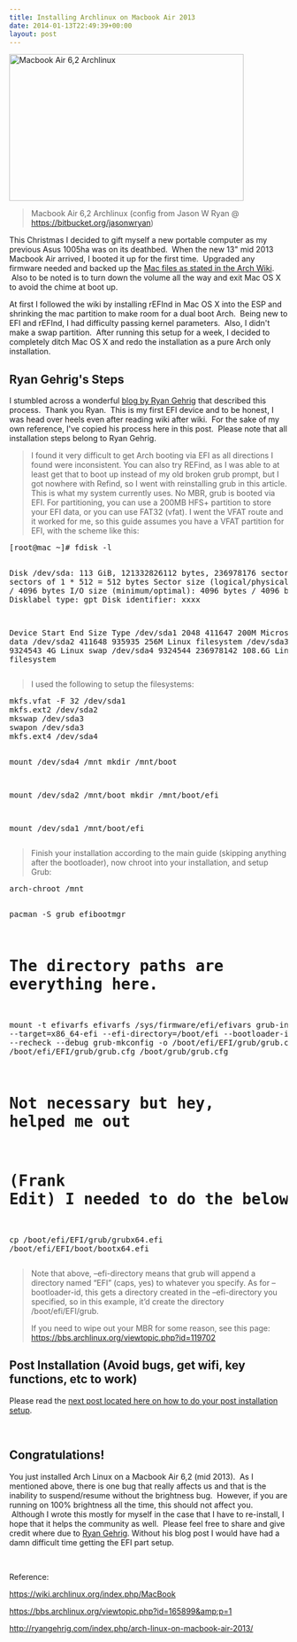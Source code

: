 ```yaml
---
title: Installing Archlinux on Macbook Air 2013
date: 2014-01-13T22:49:39+00:00
layout: post
---
```

<a href="http://frankshin.com/wp-content/uploads/2014/01/FreedomX-1301141.png"><img class="wp-image-32 " src="http://frankshin.com/wp-content/uploads/2014/01/FreedomX-1301141.png" alt="Macbook Air 6,2 Archlinux" width="424" height="265" /></a> 

> Macbook Air 6,2 Archlinux (config from Jason W Ryan @ https://bitbucket.org/jasonwryan)

This Christmas I decided to gift myself a new portable computer as my previous Asus 1005ha was on its deathbed.  When the new 13" mid 2013 Macbook Air arrived, I booted it up for the first time.  Upgraded any firmware needed and backed up the <a href="https://wiki.archlinux.org/index.php/MacBook#Installation_of_Mac_OS_X_and_firmware_update" target="_blank">Mac files as stated in the Arch Wiki</a>.  Also to be noted is to turn down the volume all the way and exit Mac OS X to avoid the chime at boot up.

At first I followed the wiki by installing rEFInd in Mac OS X into the ESP and shrinking the mac partition to make room for a dual boot Arch.  Being new to EFI and rEFInd, I had difficulty passing kernel parameters.  Also, I didn't make a swap partition.  After running this setup for a week, I decided to completely ditch Mac OS X and redo the installation as a pure Arch only installation.
<h2>Ryan Gehrig's Steps</h2>
I stumbled across a wonderful <a href="http://ryangehrig.com/index.php/arch-linux-on-macbook-air-2013/" target="_blank">blog by Ryan Gehrig</a> that described this process.  Thank you Ryan.  This is my first EFI device and to be honest, I was head over heels even after reading wiki after wiki.  For the sake of my own reference, I've copied his process here in this post.  Please note that all installation steps belong to Ryan Gehrig.
<blockquote>I found it very difficult to get Arch booting via EFI as all directions I found were inconsistent. You can also try REFind, as I was able to at least get that to boot up instead of my old broken grub prompt, but I got nowhere with Refind, so I went with reinstalling grub in this article. This is what my system currently uses. No MBR, grub is booted via EFI. For partitioning, you can use a 200MB HFS+ partition to store your EFI data, or you can use FAT32 (vfat). I went the VFAT route and it worked for me, so this guide assumes you have a VFAT partition for EFI, with the scheme like this:</blockquote>
<pre>[root@mac ~]# fdisk -l

Disk /dev/sda: 113 GiB, 121332826112 bytes, 236978176 sectors
Units: sectors of 1 * 512 = 512 bytes
Sector size (logical/physical): 512 bytes / 4096 bytes
I/O size (minimum/optimal): 4096 bytes / 4096 bytes
Disklabel type: gpt
Disk identifier: xxxx

Device Start End Size Type
/dev/sda1 2048 411647 200M Microsoft basic data
/dev/sda2 411648 935935 256M Linux filesystem
/dev/sda3 935936 9324543 4G Linux swap
/dev/sda4 9324544 236978142 108.6G Linux filesystem</pre>
<blockquote>I used the following to setup the filesystems:</blockquote>
<pre>mkfs.vfat -F 32 /dev/sda1
mkfs.ext2 /dev/sda2
mkswap /dev/sda3
swapon /dev/sda3
mkfs.ext4 /dev/sda4

mount /dev/sda4 /mnt
mkdir /mnt/boot

mount /dev/sda2 /mnt/boot
mkdir /mnt/boot/efi

mount /dev/sda1 /mnt/boot/efi</pre>
<blockquote>Finish your installation according to the main guide (skipping anything after the bootloader), now chroot into your installation, and setup Grub:</blockquote>
<pre>arch-chroot /mnt

pacman -S grub efibootmgr

# The directory paths are everything here.
mount -t efivarfs efivarfs /sys/firmware/efi/efivars
grub-install --target=x86_64-efi --efi-directory=/boot/efi --bootloader-id=grub --recheck --debug
grub-mkconfig -o /boot/efi/EFI/grub/grub.cfg
cp /boot/efi/EFI/grub/grub.cfg /boot/grub/grub.cfg

# Not necessary but hey, helped me out
# (Frank Edit) I needed to do the below line to make it work
cp /boot/efi/EFI/grub/grubx64.efi /boot/efi/EFI/boot/bootx64.efi</pre>
<blockquote>Note that above, –efi-directory means that grub will append a directory named “EFI” (caps, yes) to whatever you specify. As for –bootloader-id, this gets a directory created in the –efi-directory you specified, so in this example, it’d create the directory /boot/efi/EFI/grub.

If you need to wipe out your MBR for some reason, see this page: https://bbs.archlinux.org/viewtopic.php?id=119702</blockquote>
<h2>Post Installation (Avoid bugs, get wifi, key functions, etc to work)</h2>
Please read the <a href="http://www.frankshin.com/macbook-air-62-2013-setting-it-up-with-archlinux/">next post located here on how to do your post installation setup</a>.

&nbsp;
<h2>Congratulations!</h2>
You just installed Arch Linux on a Macbook Air 6,2 (mid 2013).  As I mentioned above, there is one bug that really affects us and that is the inability to suspend/resume without the brightness bug.  However, if you are running on 100% brightness all the time, this should not affect you.  Although I wrote this mostly for myself in the case that I have to re-install, I hope that it helps the community as well.  Please feel free to share and give credit where due to <a href="http://ryangehrig.com/index.php/arch-linux-on-macbook-air-2013/">Ryan Gehrig</a>. Without his blog post I would have had a damn difficult time getting the EFI part setup.

&nbsp;

Reference:

<a href="https://wiki.archlinux.org/index.php/MacBook">https://wiki.archlinux.org/index.php/MacBook</a>

<a href="https://bbs.archlinux.org/viewtopic.php?id=165899&amp;p=1">https://bbs.archlinux.org/viewtopic.php?id=165899&amp;p=1</a>

<a href="http://ryangehrig.com/index.php/arch-linux-on-macbook-air-2013/">http://ryangehrig.com/index.php/arch-linux-on-macbook-air-2013/</a>
